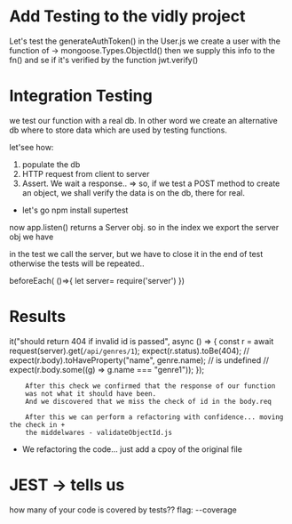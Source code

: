 # Add Testing to the vidly project

Let's test the generateAuthToken() in the User.js
we create a user with the function of -> mongoose.Types.ObjectId()
then we supply this info to the fn() and se if it's verified by the function
jwt.verify()

# Integration Testing

we test our function with a real db. In other word we create an alternative db
where to store data which are used by testing functions.

let'see how:

1. populate the db
2. HTTP request from client to server
3. Assert. We wait a response..
   => so, if we test a POST method to create an object,
   we shall verify the data is on the db, there for real.

-   let's go
    npm install supertest

now app.listen() returns a Server obj.
so in the index we export the server obj we have

in the test we call the server, but we have to close it in the end of test
otherwise the tests will be repeated..

beforeEach( ()=>{ let server= require('server') })

# Results

it("should return 404 if invalid id is passed", async () => {
const r = await request(server).get(`/api/genres/1`);
expect(r.status).toBe(404);
// expect(r.body).toHaveProperty("name", genre.name); // is undefined
// expect(r.body.some((g) => g.name === "genre1"));
});

        After this check we confirmed that the response of our function
        was not what it should have been.
        And we discovered that we miss the check of id in the body.req

        After this we can perform a refactoring with confidence... moving the check in +
        the middelwares - validateObjectId.js

-   We refactoring the code... just add a cpoy of the original file

# JEST -> tells us

how many of your code is covered by tests??
flag: --coverage
